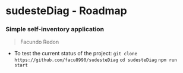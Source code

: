 # sudesteDiag - Roadmap

### Simple self-inventory application

> Facundo Redon
* To test the current status of the project:
`git clone https://github.com/facu8990/sudesteDiag`
`cd sudesteDiag`
`npm run start`

